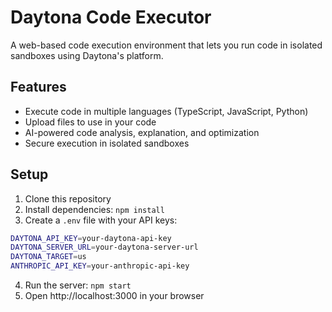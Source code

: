 # Daytona Code Executor

A web-based code execution environment that lets you run code in isolated sandboxes using Daytona's platform.

## Features

- Execute code in multiple languages (TypeScript, JavaScript, Python)
- Upload files to use in your code
- AI-powered code analysis, explanation, and optimization
- Secure execution in isolated sandboxes

## Setup

1. Clone this repository
2. Install dependencies: `npm install`
3. Create a `.env` file with your API keys:

```bash
DAYTONA_API_KEY=your-daytona-api-key
DAYTONA_SERVER_URL=your-daytona-server-url
DAYTONA_TARGET=us
ANTHROPIC_API_KEY=your-anthropic-api-key
```

4. Run the server: `npm start`
5. Open http://localhost:3000 in your browser